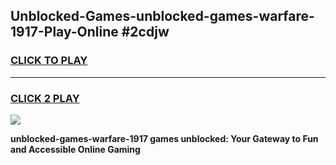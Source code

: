 
## Unblocked-Games-unblocked-games-warfare-1917-Play-Online #2cdjw
<h3>
<a href="https://news.freeplayer.one?title=unblocked-games-warfare-1917&ref=3">CLICK TO PLAY</a></h3>
<hr>

<h3>
<a href="https://news.freeplayer.one?title=unblocked-games-warfare-1917&ref=3">CLICK 2 PLAY</a>
  
</h3>

<a href="https://news.freeplayer.one?title=unblocked-games-warfare-1917&ref=3"><img src="https://clearcache.store/games.png"></a>


**unblocked-games-warfare-1917 games unblocked: Your Gateway to Fun and Accessible Online Gaming**
